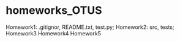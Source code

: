 # homeworks_OTUS
Homework1: .gitignor, README.txt, test.py;
Homework2: src, tests;
Homework3
Homework4
Homework5
